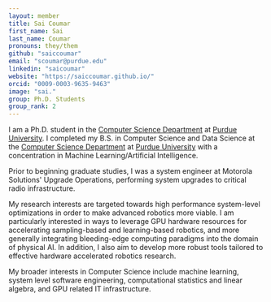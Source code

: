 ```yaml
---
layout: member
title: Sai Coumar
first_name: Sai
last_name: Coumar
pronouns: they/them
github: "saiccoumar"
email: "scoumar@purdue.edu"
linkedin: "saicoumar"
website: "https://saiccoumar.github.io/"
orcid: "0009-0003-9635-9463"
image: "sai."
group: Ph.D. Students
group_rank: 2
---
```


I am a Ph.D. student in the [Computer Science Department](https://www.cs.purdue.edu/) at [Purdue University](https://www.purdue.edu/). I completed my B.S. in Computer Science and Data Science at the [Computer Science Department](https://www.cs.purdue.edu/) at [Purdue University](https://www.purdue.edu/) with a concentration in Machine Learning/Artificial Intelligence.

Prior to beginning graduate studies, I was a system engineer at Motorola Solutions' Upgrade Operations, performing system upgrades to critical radio infrastructure.

My research interests are targeted towards high performance system-level optimizations in order to make advanced robotics more viable. I am particularly interested in ways to leverage GPU hardware resources for accelerating sampling-based and learning-based robotics, and more generally integrating bleeding-edge computing paradigms into the domain of physical AI. In addition, I also aim to develop more robust tools tailored to effective hardware accelerated robotics research.

My broader interests in Computer Science include machine learning, system level software engineering, computational statistics and linear algebra, and GPU related IT infrastructure.

